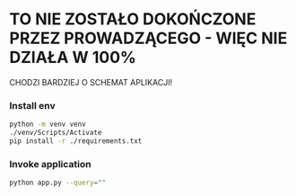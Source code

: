 # TO NIE ZOSTAŁO DOKOŃCZONE PRZEZ PROWADZĄCEGO - WIĘC NIE DZIAŁA W 100%
CHODZI BARDZIEJ O SCHEMAT APLIKACJI!

### Install env

```bash
python -m venv venv
./venv/Scripts/Activate
pip install -r ./requirements.txt
```

### Invoke application
```bash
python app.py --query=""
```
